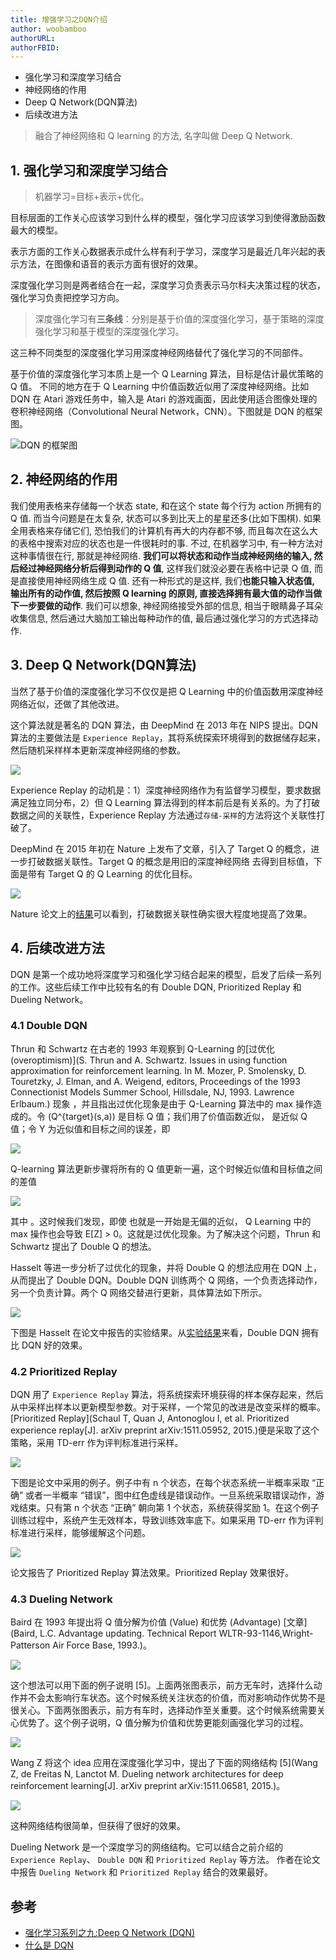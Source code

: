 ```yaml
---
title: 增强学习之DQN介绍
author: woobamboo
authorURL:
authorFBID:
---
```


+ 强化学习和深度学习结合
+ 神经网络的作用
+ Deep Q Network(DQN算法)
+ 后续改进方法

<!--truncate-->

> 融合了神经网络和 Q learning 的方法, 名字叫做 Deep Q Network.

## 1. 强化学习和深度学习结合

> 机器学习=目标+表示+优化。

目标层面的工作关心应该学习到什么样的模型，强化学习应该学习到使得激励函数最大的模型。

表示方面的工作关心数据表示成什么样有利于学习，深度学习是最近几年兴起的表示方法，在图像和语音的表示方面有很好的效果。

深度强化学习则是两者结合在一起，深度学习负责表示马尔科夫决策过程的状态，强化学习负责把控学习方向。

> 深度强化学习有**三条线**：分别是基于价值的深度强化学习，基于策略的深度强化学习和基于模型的深度强化学习。

这三种不同类型的深度强化学习用深度神经网络替代了强化学习的不同部件。

基于价值的深度强化学习本质上是一个 Q Learning 算法，目标是估计最优策略的 Q 值。 不同的地方在于 Q Learning 中价值函数近似用了深度神经网络。比如 DQN 在 Atari 游戏任务中，输入是 Atari 的游戏画面，因此使用适合图像处理的卷积神经网络（Convolutional Neural Network，CNN）。下图就是 DQN 的框架图。

![DQN 的框架图](assets/2018-04/17-07.png)

## 2. 神经网络的作用 

我们使用表格来存储每一个状态 state, 和在这个 state 每个行为 action 所拥有的 Q 值. 而当今问题是在太复杂, 状态可以多到比天上的星星还多(比如下围棋). 如果全用表格来存储它们, 恐怕我们的计算机有再大的内存都不够, 而且每次在这么大的表格中搜索对应的状态也是一件很耗时的事. 不过, 在机器学习中, 有一种方法对这种事情很在行, 那就是神经网络. **我们可以将状态和动作当成神经网络的输入, 然后经过神经网络分析后得到动作的 Q 值**, 这样我们就没必要在表格中记录 Q 值, 而是直接使用神经网络生成 Q 值. 还有一种形式的是这样, 我们**也能只输入状态值, 输出所有的动作值, 然后按照 Q learning 的原则, 直接选择拥有最大值的动作当做下一步要做的动作**. 我们可以想象, 神经网络接受外部的信息, 相当于眼睛鼻子耳朵收集信息, 然后通过大脑加工输出每种动作的值, 最后通过强化学习的方式选择动作.

## 3. Deep Q Network(DQN算法)

当然了基于价值的深度强化学习不仅仅是把 Q Learning 中的价值函数用深度神经网络近似，还做了其他改进。

这个算法就是著名的 DQN 算法，由 DeepMind 在 2013 年在 NIPS 提出。DQN 算法的主要做法是 `Experience Replay`，其将系统探索环境得到的数据储存起来，然后随机采样样本更新深度神经网络的参数。

![](assets/2018-04/17-08.png)

Experience Replay 的动机是：1）深度神经网络作为有监督学习模型，要求数据满足独立同分布，2）但 Q Learning 算法得到的样本前后是有关系的。为了打破数据之间的关联性，Experience Replay 方法通过`存储-采样`的方法将这个关联性打破了。

DeepMind 在 2015 年初在 Nature 上发布了文章，引入了 Target Q 的概念，进一步打破数据关联性。Target Q 的概念是用旧的深度神经网络 去得到目标值，下面是带有 Target Q 的 Q Learning 的优化目标。

![](assets/2018-04/17-09.png)

Nature 论文上的[结果](http://www.algorithmdog.com/drl)可以看到，打破数据关联性确实很大程度地提高了效果。

## 4. 后续改进方法

DQN 是第一个成功地将深度学习和强化学习结合起来的模型，启发了后续一系列的工作。这些后续工作中比较有名的有 Double DQN, Prioritized Replay 和 Dueling Network。

### 4.1 Double DQN

Thrun 和 Schwartz 在古老的 1993 年观察到 Q-Learning 的[过优化 (overoptimism)](S. Thrun and A. Schwartz. Issues in using function approximation for reinforcement learning. In M. Mozer, P. Smolensky, D. Touretzky, J. Elman, and A. Weigend, editors, Proceedings of the 1993 Connectionist Models Summer School, Hillsdale, NJ, 1993. Lawrence Erlbaum.) 现象 ，并且指出过优化现象是由于 Q-Learning 算法中的 max 操作造成的。令 (Q^{target}(s,a)) 是目标 Q 值；我们用了价值函数近似， 是近似 Q 值；令 Y 为近似值和目标之间的误差，即

![](assets/2018-04/17-10.png)

Q-learning 算法更新步骤将所有的 Q 值更新一遍，这个时候近似值和目标值之间的差值

![](assets/2018-04/17-11.png)

其中 。这时候我们发现，即使 也就是一开始是无偏的近似， Q Learning 中的 max 操作也会导致 E[Z] > 0。这就是过优化现象。为了解决这个问题，Thrun 和 Schwartz 提出了 Double Q 的想法。

Hasselt 等进一步分析了过优化的现象，并将 Double Q 的想法应用在 DQN 上，从而提出了 Double DQN。Double DQN 训练两个 Q 网络，一个负责选择动作，另一个负责计算。两个 Q 网络交替进行更新，具体算法如下所示。

![](assets/2018-04/17-12.png)

下图是 Hasselt 在论文中报告的实验结果。从[实验结果](http://www.algorithmdog.com/drl)来看，Double DQN 拥有比 DQN 好的效果。

### 4.2 Prioritized Replay

DQN 用了 `Experience Replay` 算法，将系统探索环境获得的样本保存起来，然后从中采样出样本以更新模型参数。对于采样，一个常见的改进是改变采样的概率。[Prioritized Replay](Schaul T, Quan J, Antonoglou I, et al. Prioritized experience replay[J]. arXiv preprint arXiv:1511.05952, 2015.)便是采取了这个策略，采用 TD-err 作为评判标准进行采样。

![](assets/2018-04/17-13.png)

下图是论文中采用的例子。例子中有 n 个状态，在每个状态系统一半概率采取 “正确” 或者一半概率 “错误”，图中红色虚线是错误动作。一旦系统采取错误动作，游戏结束。只有第 n 个状态 “正确” 朝向第 1 个状态，系统获得奖励 1。在这个例子训练过程中，系统产生无效样本，导致训练效率底下。如果采用 TD-err 作为评判标准进行采样，能够缓解这个问题。

![](assets/2018-04/17-14.png)

论文报告了 Prioritized Replay 算法效果。Prioritized Replay 效果很好。

### 4.3 Dueling Network

Baird 在 1993 年提出将 Q 值分解为价值 (Value) 和优势 (Advantage) [文章](Baird, L.C. Advantage updating. Technical Report WLTR-93-1146,Wright-Patterson Air Force Base, 1993.)。

![](assets/2018-04/17-15.png)

这个想法可以用下面的例子说明 [5]。上面两张图表示，前方无车时，选择什么动作并不会太影响行车状态。这个时候系统关注状态的价值，而对影响动作优势不是很关心。下面两张图表示，前方有车时，选择动作至关重要。这个时候系统需要关心优势了。这个例子说明，Q 值分解为价值和优势更能刻画强化学习的过程。

![](assets/2018-04/17-16.png)

Wang Z 将这个 idea 应用在深度强化学习中，提出了下面的网络结构 [5](Wang Z, de Freitas N, Lanctot M. Dueling network architectures for deep reinforcement learning[J]. arXiv preprint arXiv:1511.06581, 2015.)。

![](assets/2018-04/17-17.png)

这种网络结构很简单，但获得了很好的效果。

Dueling Network 是一个深度学习的网络结构。它可以结合之前介绍的 `Experience Replay`、 `Double DQN` 和 `Prioritized Replay` 等方法。 作者在论文中报告 `Dueling Network` 和 `Prioritized Replay` 结合的效果最好。



## 参考

+ [强化学习系列之九:Deep Q Network (DQN)](http://www.algorithmdog.com/drl)
+ [什么是 DQN](https://morvanzhou.github.io/tutorials/machine-learning/reinforcement-learning/4-1-A-DQN/)

